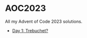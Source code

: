 # AOC2023
All my Advent of Code 2023 solutions.

- [Day 1: Trebuchet?](https://github.com/Zitronekoma30/AOC23-1)
